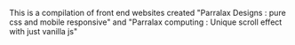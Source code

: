 This is a compilation of front end websites created "Parralax Designs : pure css and mobile responsive" and
"Parralax computing : Unique scroll effect with just vanilla js"
